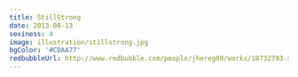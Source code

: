 ```yaml
---
title: StillStrong
date: 2013-08-13
sexiness: 4
image: illustration/stillstrong.jpg
bgColor: '#CDAA77'
redbubbleUrl: http://www.redbubble.com/people/jhereg00/works/10732793-stillstrong
---
```

